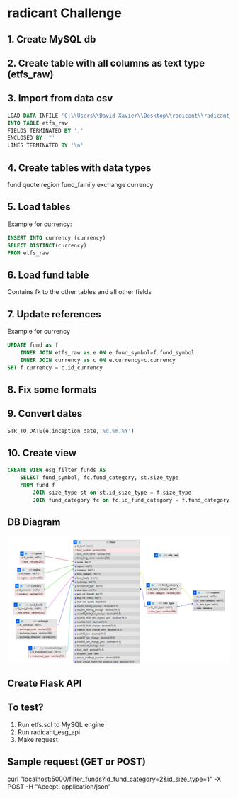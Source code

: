# radicant Challenge

## 1. Create MySQL db

## 2. Create table with all columns as text type (etfs_raw)

## 3. Import from data csv

```sql
LOAD DATA INFILE 'C:\\Users\\David Xavier\\Desktop\\radicant\\radicant_de_challenge\\radicant_de_challenge\\ETFs_original.csv'
INTO TABLE etfs_raw
FIELDS TERMINATED BY ','
ENCLOSED BY '"'
LINES TERMINATED BY '\n'
```

## 4. Create tables with data types
fund
quote
region
fund_family
exchange
currency

## 5. Load tables

Example for currency:

```sql
INSERT INTO currency (currency)
SELECT DISTINCT(currency)
FROM etfs_raw
```

## 6. Load fund table
Contains fk to the other tables and all other fields

## 7. Update references

Example for currency

```sql
UPDATE fund as f
	INNER JOIN etfs_raw as e ON e.fund_symbol=f.fund_symbol
	INNER JOIN currency as c ON e.currency=c.currency
SET f.currency = c.id_currency
```

## 8. Fix some formats

## 9. Convert dates

```sql
STR_TO_DATE(e.inception_date,'%d.%m.%Y')
```

## 10. Create view

```sql
CREATE VIEW esg_filter_funds AS
	SELECT fund_symbol, fc.fund_category, st.size_type
	FROM fund f
		JOIN size_type st on st.id_size_type = f.size_type
		JOIN fund_category fc on fc.id_fund_category = f.fund_category
```
## DB Diagram
![DB Diagram](db_diagram.png "Diagram")

## Create Flask API

## To test?
1. Run etfs.sql to MySQL engine
2. Run radicant_esg_api
3. Make request

## Sample request (GET or POST)
curl "localhost:5000/filter_funds?id_fund_category=2&id_size_type=1" -X POST -H "Accept: application/json"

